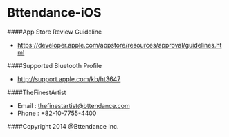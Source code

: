 Bttendance-iOS
==============
####App Store Review Guideline
- https://developer.apple.com/appstore/resources/approval/guidelines.html

####Supported Bluetooth Profile
- http://support.apple.com/kb/ht3647

####TheFinestArtist
- Email : thefinestartist@bttendance.com
- Phone : +82-10-7755-4400

####Copyright 2014 @Bttendance Inc.
